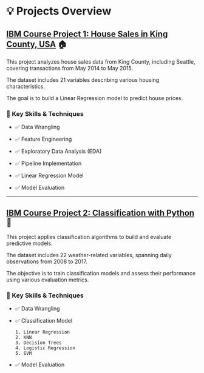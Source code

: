 # **💡 Projects Overview**  

## **[IBM Course Project 1: House Sales in King County, USA](./Coursera_IBM/Regression.ipynb) 🏠**  

This project analyzes house sales data from King County, including Seattle, covering transactions from May 2014 to May 2015.

The dataset includes 21 variables describing various housing characteristics.

The goal is to build a Linear Regression model to predict house prices.

### **🔹 Key Skills & Techniques**  

- ✅ Data Wrangling  

- ✅ Feature Engineering  

- ✅ Exploratory Data Analysis (EDA)  

- ✅ Pipeline Implementation

- ✅ Linear Regression Model

- ✅ Model Evaluation

---

## **[IBM Course Project 2: Classification with Python](./Coursera_IBM/Classification.ipynb) 🤖**  

This project applies classification algorithms to build and evaluate predictive models.

The dataset includes 22 weather-related variables, spanning daily observations from 2008 to 2017.

The objective is to train classification models and assess their performance using various evaluation metrics.

### **🔹 Key Skills & Techniques**  

- ✅ Data Wrangling
  
- ✅ Classification Model
  
      1. Linear Regression
      2. KNN
      3. Decision Trees
      4. Logistic Regression
      5. SVM   

- ✅ Model Evaluation
